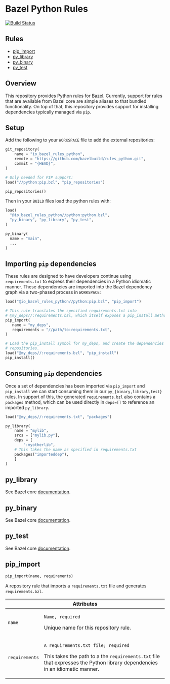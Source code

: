 # Bazel Python Rules

[![Build Status](http://ci.bazel.io/buildStatus/icon?job=rules_python)](http://ci.bazel.io/job/rules_python)

## Rules

* [pip_import](#pip_import)
* [py_library](#py_library)
* [py_binary](#py_binary)
* [py_test](#py_test)

## Overview

This repository provides Python rules for Bazel.  Currently, support for
rules that are available from Bazel core are simple aliases to that bundled
functionality.  On top of that, this repository provides support for installing
dependencies typically managed via `pip`.

## Setup

Add the following to your `WORKSPACE` file to add the external repositories:

```python
git_repository(
    name = "io_bazel_rules_python",
    remote = "https://github.com/bazelbuild/rules_python.git",
    commit = "{HEAD}",
)

# Only needed for PIP support:
load("//python:pip.bzl", "pip_repositories")

pip_repositories()
```

Then in your `BUILD` files load the python rules with:

``` python
load(
  "@io_bazel_rules_python//python:python.bzl",
  "py_binary", "py_library", "py_test",
)

py_binary(
  name = "main",
  ...
)
```

## Importing `pip` dependencies

These rules are designed to have developers continue using `requirements.txt`
to express their dependencies in a Python idiomatic manner.  These dependencies
are imported into the Bazel dependency graph via a two-phased process in
`WORKSPACE`:

```python
load("@io_bazel_rules_python//python:pip.bzl", "pip_import")

# This rule translates the specified requirements.txt into
# @my_deps//:requirements.bzl, which itself exposes a pip_install method.
pip_import(
   name = "my_deps",
   requirements = "//path/to:requirements.txt",
)

# Load the pip_install symbol for my_deps, and create the dependencies'
# repositories.
load("@my_deps//:requirements.bzl", "pip_install")
pip_install()
```

## Consuming `pip` dependencies

Once a set of dependencies has been imported via `pip_import` and `pip_install`
we can start consuming them in our `py_{binary,library,test}` rules.  In support
of this, the generated `requirements.bzl` also contains a `packages` method,
which can be used directly in `deps=[]` to reference an imported `py_library`.

```python
load("@my_deps//:requirements.txt", "packages")

py_library(
    name = "mylib",
    srcs = ["mylib.py"],
    deps = [
        ":myotherlib",
	# This takes the name as specified in requirements.txt
	packages("importeddep"),
    ]
)
```


<a name="py_library"></a>
## py_library

See Bazel core [documentation](https://docs.bazel.build/versions/master/be/python.html#py_library).

<a name="py_binary"></a>
## py_binary

See Bazel core [documentation](https://docs.bazel.build/versions/master/be/python.html#py_binary).

<a name="py_test"></a>
## py_test

See Bazel core [documentation](https://docs.bazel.build/versions/master/be/python.html#py_test).

<a name="pip_import"></a>
## pip_import

```python
pip_import(name, requirements)
```

A repository rule that imports a `requirements.txt` file and generates
`requirements.bzl`.

<table class="table table-condensed table-bordered table-params">
  <colgroup>
    <col class="col-param" />
    <col class="param-description" />
  </colgroup>
  <thead>
    <tr>
      <th colspan="2">Attributes</th>
    </tr>
  </thead>
  <tbody>
    <tr>
      <td><code>name</code></td>
      <td>
        <p><code>Name, required</code></p>
        <p>Unique name for this repository rule.</p>
      </td>
    </tr>
    <tr>
      <td><code>requirements</code></td>
      <td>
        <p><code>A requirements.txt file; required</code></p>
        <p>This takes the path to a the <code>requirements.txt</code> file that
	   expresses the Python library dependencies in an idiomatic manner.</p>
      </td>
    </tr>
  </tbody>
</table>
